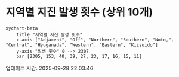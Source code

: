 # 지역별 지진 발생 횟수 (상위 10개)

```mermaid
xychart-beta
    title "지역별 지진 발생 횟수"
    x-axis ["Adjacent", "Off", "Northern", "Southern", "Noto,", "Central", "Hyuganada", "Western", "Eastern", "Kiisuido"]
    y-axis "발생 횟수" 0 --> 2307
    bar [2305, 153, 40, 39, 27, 23, 17, 16, 15, 11]
```

업데이트 시간: 2025-09-28 22:03:46
